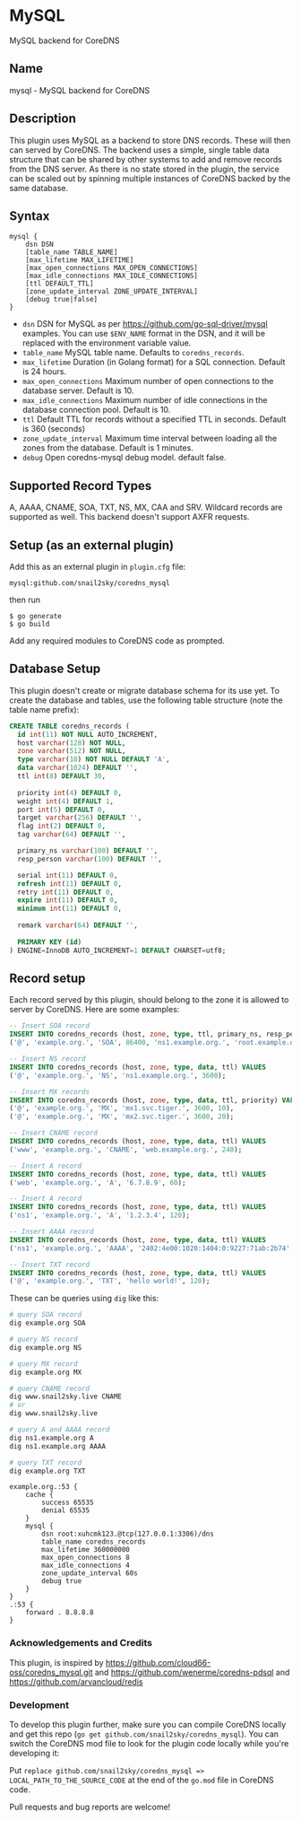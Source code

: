 # MySQL

MySQL backend for CoreDNS

## Name
mysql - MySQL backend for CoreDNS

## Description

This plugin uses MySQL as a backend to store DNS records. These will then can served by CoreDNS. The backend uses a simple, single table data structure that can be shared by other systems to add and remove records from the DNS server. As there is no state stored in the plugin, the service can be scaled out by spinning multiple instances of CoreDNS backed by the same database.

## Syntax
```
mysql {
    dsn DSN
    [table_name TABLE_NAME]
    [max_lifetime MAX_LIFETIME]
    [max_open_connections MAX_OPEN_CONNECTIONS]
    [max_idle_connections MAX_IDLE_CONNECTIONS]
    [ttl DEFAULT_TTL]
    [zone_update_interval ZONE_UPDATE_INTERVAL]
    [debug true|false]
}
```

- `dsn` DSN for MySQL as per https://github.com/go-sql-driver/mysql examples. You can use `$ENV_NAME` format in the DSN, and it will be replaced with the environment variable value.
- `table_name` MySQL table name. Defaults to `coredns_records`.
- `max_lifetime` Duration (in Golang format) for a SQL connection. Default is 24 hours.
- `max_open_connections` Maximum number of open connections to the database server. Default is 10.
- `max_idle_connections` Maximum number of idle connections in the database connection pool. Default is 10.
- `ttl` Default TTL for records without a specified TTL in seconds. Default is 360 (seconds)
- `zone_update_interval` Maximum time interval between loading all the zones from the database. Default is 1 minutes.
- `debug` Open coredns-mysql debug model. default false.

## Supported Record Types

A, AAAA, CNAME, SOA, TXT, NS, MX, CAA and SRV.  Wildcard records are supported as well.  This backend doesn't support AXFR requests.

## Setup (as an external plugin)

Add this as an external plugin in `plugin.cfg` file: 

```
mysql:github.com/snail2sky/coredns_mysql
```

then run
 
```shell script
$ go generate
$ go build
```

Add any required modules to CoreDNS code as prompted.

## Database Setup
This plugin doesn't create or migrate database schema for its use yet. To create the database and tables, use the following table structure (note the table name prefix):

```sql
CREATE TABLE coredns_records (
  id int(11) NOT NULL AUTO_INCREMENT,
  host varchar(128) NOT NULL,
  zone varchar(512) NOT NULL,
  type varchar(10) NOT NULL DEFAULT 'A',
  data varchar(1024) DEFAULT '',
  ttl int(8) DEFAULT 30,
  
  priority int(4) DEFAULT 0,
  weight int(4) DEFAULT 1,
  port int(5) DEFAULT 0,
  target varchar(256) DEFAULT '',
  flag int(2) DEFAULT 0,
  tag varchar(64) DEFAULT '',

  primary_ns varchar(100) DEFAULT '',
  resp_person varchar(100) DEFAULT '',

  serial int(11) DEFAULT 0,
  refresh int(11) DEFAULT 0,
  retry int(11) DEFAULT 0,
  expire int(11) DEFAULT 0,
  minimum int(11) DEFAULT 0,
  
  remark varchar(64) DEFAULT '',
  
  PRIMARY KEY (id)
) ENGINE=InnoDB AUTO_INCREMENT=1 DEFAULT CHARSET=utf8;
```

## Record setup
Each record served by this plugin, should belong to the zone it is allowed to server by CoreDNS. Here are some examples:

```sql
-- Insert SOA record
INSERT INTO coredns_records (host, zone, type, ttl, primary_ns, resp_person, serial, refresh, retry, expire, minimum) VALUES
('@', 'example.org.', 'SOA', 86400, 'ns1.example.org.', 'root.example.org.', 1, 3600, 300, 86400, 300);

-- Insert NS record
INSERT INTO coredns_records (host, zone, type, data, ttl) VALUES
('@', 'example.org.', 'NS', 'ns1.example.org.', 3600);

-- Insert MX records
INSERT INTO coredns_records (host, zone, type, data, ttl, priority) VALUES
('@', 'example.org.', 'MX', 'mx1.svc.tiger.', 3600, 10),
('@', 'example.org.', 'MX', 'mx2.svc.tiger.', 3600, 20);

-- Insert CNAME record
INSERT INTO coredns_records (host, zone, type, data, ttl) VALUES
('www', 'example.org.', 'CNAME', 'web.example.org.', 240);

-- Insert A record
INSERT INTO coredns_records (host, zone, type, data, ttl) VALUES
('web', 'example.org.', 'A', '6.7.8.9', 60);

-- Insert A record
INSERT INTO coredns_records (host, zone, type, data, ttl) VALUES
('ns1', 'example.org.', 'A', '1.2.3.4', 120);

-- Insert AAAA record
INSERT INTO coredns_records (host, zone, type, data, ttl) VALUES
('ns1', 'example.org.', 'AAAA', '2402:4e00:1020:1404:0:9227:71ab:2b74', 240);

-- Insert TXT record
INSERT INTO coredns_records (host, zone, type, data, ttl) VALUES
('@', 'example.org.', 'TXT', 'hello world!', 120);

```

These can be queries using `dig` like this:

```bash
# query SOA record
dig example.org SOA

# query NS record
dig example.org NS

# query MX record
dig example.org MX

# query CNAME record
dig www.snail2sky.live CNAME
# or 
dig www.snail2sky.live

# query A and AAAA record
dig ns1.example.org A
dig ns1.example.org AAAA

# query TXT record
dig example.org TXT
```

```corefile
example.org.:53 {
    cache {
        success 65535
        denial 65535
    }
    mysql {
        dsn root:xuhcmk123.@tcp(127.0.0.1:3306)/dns
        table_name coredns_records
        max_lifetime 360000000
        max_open_connections 8
        max_idle_connections 4
        zone_update_interval 60s
        debug true
    }
}
.:53 {
    forward . 8.8.8.8
}
```

### Acknowledgements and Credits
This plugin, is inspired by https://github.com/cloud66-oss/coredns_mysql.git and https://github.com/wenerme/coredns-pdsql and https://github.com/arvancloud/redis

### Development 
To develop this plugin further, make sure you can compile CoreDNS locally and get this repo (`go get github.com/snail2sky/coredns_mysql`). You can switch the CoreDNS mod file to look for the plugin code locally while you're developing it:

Put `replace github.com/snail2sky/coredns_mysql => LOCAL_PATH_TO_THE_SOURCE_CODE` at the end of the `go.mod` file in CoreDNS code. 

Pull requests and bug reports are welcome!

